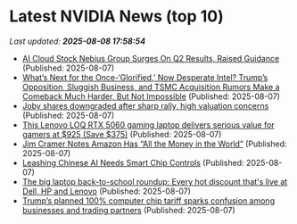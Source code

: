 # Latest NVIDIA News (top 10)
_Last updated: **2025-08-08 17:58:54**_

- [AI Cloud Stock Nebius Group Surges On Q2 Results, Raised Guidance](https://biztoc.com/x/4717b53cad88e991) (Published: 2025-08-07)
- [What’s Next for the Once-‘Glorified,’ Now Desperate Intel? Trump’s Opposition, Sluggish Business, and TSMC Acquisition Rumors Make a Comeback Much Harder, But Not Impossible](https://wccftech.com/whats-next-for-the-once-glorified-now-desperate-intel/) (Published: 2025-08-07)
- [Joby shares downgraded after sharp rally, high valuation concerns](https://finance.yahoo.com/news/joby-shares-downgraded-sharp-rally-172040054.html) (Published: 2025-08-07)
- [This Lenovo LOQ RTX 5060 gaming laptop delivers serious value for gamers at $925 (Save $375)](http://9to5toys.com/2025/08/07/lenovo-loq-rtx-5060-gaming-laptop-serious-value-for-gamers-375-off/) (Published: 2025-08-07)
- [Jim Cramer Notes Amazon Has “All the Money in the World”](https://finance.yahoo.com/news/jim-cramer-notes-amazon-money-170136752.html) (Published: 2025-08-07)
- [Leashing Chinese AI Needs Smart Chip Controls](https://www.rand.org/pubs/commentary/2025/08/leashing-chinese-ai-needs-smart-chip-controls.html) (Published: 2025-08-07)
- [The big laptop back-to-school roundup: Every hot discount that's live at Dell, HP and Lenovo](https://www.rockpapershotgun.com/the-big-laptop-back-to-school-roundup-every-hot-discount-thats-live-at-dell-hp-and-lenovo) (Published: 2025-08-07)
- [Trump’s planned 100% computer chip tariff sparks confusion among businesses and trading partners](https://financialpost.com/pmn/trumps-planned-100-computer-chip-tariff-sparks-confusion-among-businesses-and-trading-partners) (Published: 2025-08-07)
